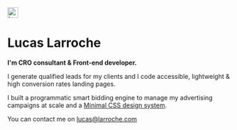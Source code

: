 <a href="https://lucaslarroche.com">
  <img src="https://lucaslarroche.com/img/logo-ll.png" alt="Lucas Larroche" width="24"/>
</a>

# Lucas Larroche

**I'm CRO consultant & Front-end developer.**

I generate qualified leads for my clients and I code accessible, lightweight & high conversion rates landing pages.

I built a programmatic smart bidding engine to manage my advertising campaigns at scale and a [Minimal CSS design system](https://picocss.com/).

You can contact me on [lucas@larroche.com](mailto:lucas@larroche.com)
